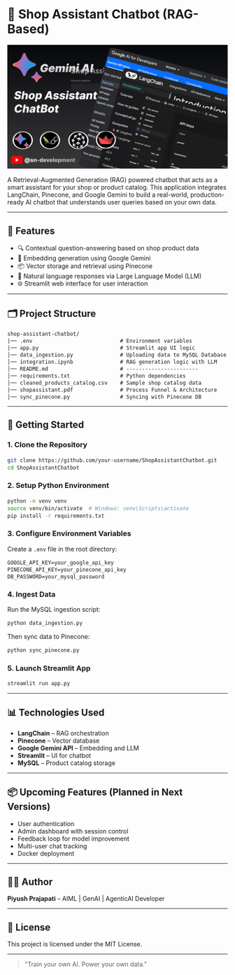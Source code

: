 # 🛒 Shop Assistant Chatbot (RAG-Based)

![RAG Chatbot Architecture](shopAssistant.png)

A Retrieval-Augmented Generation (RAG) powered chatbot that acts as a smart assistant for your shop or product catalog. This application integrates LangChain, Pinecone, and Google Gemini to build a real-world, production-ready AI chatbot that understands user queries based on your own data.

---

## 📌 Features

- 🔍 Contextual question-answering based on shop product data
- 🧠 Embedding generation using Google Gemini
- 📦 Vector storage and retrieval using Pinecone
- 💬 Natural language responses via Large Language Model (LLM)
- 🌐 Streamlit web interface for user interaction

---

## 🗂 Project Structure

```
shop-assistant-chatbot/
|── .env                            # Environment variables
|── app.py                          # Streamlit app UI logic
│── data_ingestion.py               # Uploading data to MySQL Database
│── integration.ipynb               # RAG generation logic with LLM
│── README.md                       # -----------------------
│── requirements.txt                # Python dependencies
│── cleaned_products_catalog.csv    # Sample shop catalog data
|── shopassistant.pdf               # Process Funnel & Architecture
│── sync_pinecone.py                # Syncing with Pinecone DB

```

---

## 🚀 Getting Started

### 1. Clone the Repository

```bash
git clone https://github.com/your-username/ShopAssistantChatbot.git
cd ShopAssistantChatbot
```

### 2. Setup Python Environment

```bash
python -m venv venv
source venv/bin/activate  # Windows: venv\Scripts\activate
pip install -r requirements.txt
```

### 3. Configure Environment Variables

Create a `.env` file in the root directory:

```env
GOOGLE_API_KEY=your_google_api_key
PINECONE_API_KEY=your_pinecone_api_key
DB_PASSWORD=your_mysql_password
```

### 4. Ingest Data

Run the MySQL ingestion script:

```bash
python data_ingestion.py
```

Then sync data to Pinecone:

```bash
python sync_pinecone.py
```

### 5. Launch Streamlit App

```bash
streamlit run app.py
```

---

## 📊 Technologies Used

- **LangChain** – RAG orchestration
- **Pinecone** – Vector database
- **Google Gemini API** – Embedding and LLM
- **Streamlit** – UI for chatbot
- **MySQL** – Product catalog storage

---

## 📦 Upcoming Features (Planned in Next Versions)

- User authentication
- Admin dashboard with session control
- Feedback loop for model improvement
- Multi-user chat tracking
- Docker deployment

---

## 🧑‍💻 Author

**Piyush Prajapati** – AIML | GenAI | AgenticAI Developer



---

## 📄 License

This project is licensed under the MIT License.

---

> "Train your own AI. Power your own data."
